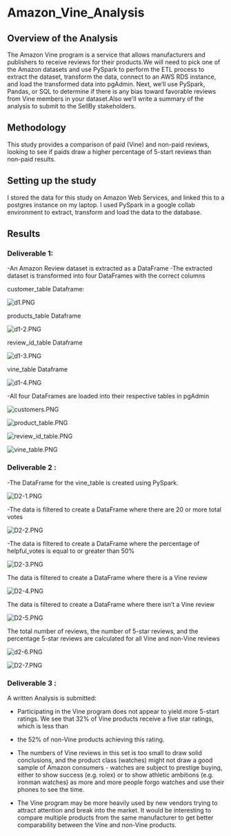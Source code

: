 # Amazon_Vine_Analysis

## Overview of the Analysis

The Amazon Vine program is a service that allows manufacturers and publishers to receive reviews for their products.We will need to pick one of the Amazon datasets and use PySpark to
 perform the ETL process to extract the dataset, transform the data, connect to an AWS RDS instance, and load the transformed data into pgAdmin. Next, we’ll use PySpark, Pandas, or SQL
 to determine if there is any bias toward favorable reviews from Vine members in your dataset.Also we'll write a summary of the analysis to submit to the SellBy stakeholders. 

## Methodology

This study provides a comparison of paid (Vine) and non-paid reviews, looking to see if paids draw a higher percentage of 5-start reviews than non-paid results.

## Setting up the study

I stored the data for this study on Amazon Web Services, and linked this to a postgres instance on my laptop. I used PySpark in a google collab environment to extract, transform and load 
the data to the database.

## Results

### Deliverable 1:
 
-An Amazon Review dataset is extracted as a DataFrame
-The extracted dataset is transformed into four DataFrames with the correct columns

customer_table Dataframe:

![d1.PNG](https://github.com/Praveeja-Sasidharan-Suni/Amazon_Vine_Analysis/blob/main/Images/d1.PNG?raw=true)

products_table Dataframe

![d1-2.PNG](https://github.com/Praveeja-Sasidharan-Suni/Amazon_Vine_Analysis/blob/main/Images/d1-2.PNG?raw=true)

review_id_table Dataframe

![d1-3.PNG](https://github.com/Praveeja-Sasidharan-Suni/Amazon_Vine_Analysis/blob/main/Images/d1-3.PNG?raw=true)

vine_table Dataframe

![d1-4.PNG](https://github.com/Praveeja-Sasidharan-Suni/Amazon_Vine_Analysis/blob/main/Images/d1-4.PNG?raw=true)

-All four DataFrames are loaded into their respective tables in pgAdmin

![customers.PNG](https://github.com/Praveeja-Sasidharan-Suni/Amazon_Vine_Analysis/blob/main/Images/customers.PNG?raw=true)

![product_table.PNG](https://github.com/Praveeja-Sasidharan-Suni/Amazon_Vine_Analysis/blob/main/Images/product_table.PNG?raw=true)

![review_id_table.PNG](https://github.com/Praveeja-Sasidharan-Suni/Amazon_Vine_Analysis/blob/main/Images/review_id_table.PNG?raw=true)

![vine_table.PNG](https://github.com/Praveeja-Sasidharan-Suni/Amazon_Vine_Analysis/blob/main/Images/vine_table.PNG?raw=true)

### Deliverable 2 :

-The DataFrame for the vine_table is created using PySpark.

![D2-1.PNG](https://github.com/Praveeja-Sasidharan-Suni/Amazon_Vine_Analysis/blob/main/Images/D2-1.PNG?raw=true)

-The data is filtered to create a DataFrame where there are 20 or more total votes 

![D2-2.PNG](https://github.com/Praveeja-Sasidharan-Suni/Amazon_Vine_Analysis/blob/main/Images/D2-2.PNG?raw=true)

-The data is filtered to create a DataFrame where the percentage of helpful_votes is equal to or greater than 50% 

![D2-3.PNG](https://github.com/Praveeja-Sasidharan-Suni/Amazon_Vine_Analysis/blob/main/Images/D2-3.PNG?raw=true)

The data is filtered to create a DataFrame where there is a Vine review 

![D2-4.PNG](https://github.com/Praveeja-Sasidharan-Suni/Amazon_Vine_Analysis/blob/main/Images/D2-4.PNG?raw=true)

The data is filtered to create a DataFrame where there isn’t a Vine review

![D2-5.PNG](https://github.com/Praveeja-Sasidharan-Suni/Amazon_Vine_Analysis/blob/main/Images/D2-5.PNG?raw=true)

The total number of reviews, the number of 5-star reviews, and the percentage 5-star reviews are calculated for all Vine and non-Vine reviews 

![d2-6.PNG](https://github.com/Praveeja-Sasidharan-Suni/Amazon_Vine_Analysis/blob/main/Images/d2-6.PNG?raw=true)

![D2-7.PNG](https://github.com/Praveeja-Sasidharan-Suni/Amazon_Vine_Analysis/blob/main/Images/D2-7.PNG?raw=true)


### Deliverable 3 :
A written Analysis is submitted:

* Participating in the Vine program does not appear to yield more 5-start ratings. We see that 32% of Vine products receive a five star ratings, which is less than 
* the 52% of non-Vine products achieving this rating.

* The numbers of Vine reviews in this set is too small to draw solid conclusions, and the product class (watches) might not draw a good sample of Amazon consumers - watches are subject to prestige buying, either to show success (e.g. rolex) or to show athletic ambitions (e.g. ironman watches) as more and more people forgo watches and use their phones to see the time.

* The Vine program may be more heavily used by new vendors trying to attract attention and break into the market. It would be interesting to compare multiple products from the     same manufacturer to get better comparability between the Vine and non-Vine products.
